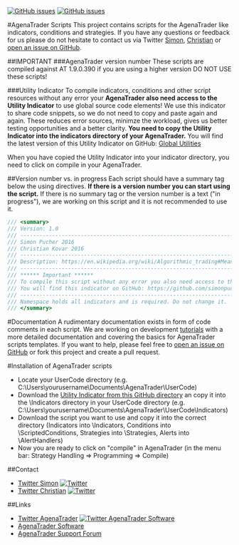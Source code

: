 [![GitHub issues](https://img.shields.io/github/issues/simonpucher/AgenaTrader.svg)](https://github.com/simonpucher/AgenaTrader/issues)
[![GitHub issues](https://img.shields.io/badge/license-MIT-blue.svg)](https://github.com/simonpucher/AgenaTrader/blob/master/LICENSE.md)

#AgenaTrader Scripts 
This project contains scripts for the AgenaTrader like indicators, conditions and strategies. If you have any questions or feedback for us please do not hesitate to contact us via Twitter [Simon](https://twitter.com/SimonPucher), [Christian](https://twitter.com/ckovar82) or [open an issue on GitHub](https://github.com/simonpucher/AgenaTrader/issues).

##IMPORTANT
###AgenaTrader version number
These scripts are compiled against AT 1.9.0.390 if you are using a higher version DO NOT USE these scripts!

###Utility Indicator
To compile indicators, conditions and other script resources without any error your **AgenaTrader also need access to the Utility Indicator** to use global source code elements! We use this indicator to share code snippets, so we do not need to copy and paste again and again. These reduces error sources, minimze the workload, gives us better testing opportunities and a better clarity. **You need to copy the Utility Indicator into the indicators directory of your AgenaTrader.** You will find the latest version of this Utility Indicator on GitHub: [Global Utilities](https://github.com/simonpucher/AgenaTrader/blob/master/Utility/GlobalUtilities_Utility.cs)

When you have copied the Utility Indicator into your indicator directory, you need to click on compile in your AgenaTrader. 

##Version number vs. in progress
Each script should have a summary tag below the using directives. **If there is a version number you can start using the script.** If there is no summary tag or the version number is a text ("in progress"), we are working on this script and it is not recommended to use it.
```C#
/// <summary>
/// Version: 1.0
/// -------------------------------------------------------------------------
/// Simon Pucher 2016
/// Christian Kovar 2016
/// -------------------------------------------------------------------------
/// Description: https://en.wikipedia.org/wiki/Algorithmic_trading#Mean_reversion 
/// -------------------------------------------------------------------------
/// ****** Important ******
/// To compile this script without any error you also need access to the utility indicator to use these global source code elements.
/// You will find this indicator on GitHub: https://github.com/simonpucher/AgenaTrader/blob/master/Utility/GlobalUtilities_Utility.cs
/// -------------------------------------------------------------------------
/// Namespace holds all indicators and is required. Do not change it.
/// </summary>
```

#Documentation
A rudimentary documentation exists in form of code comments in each script.
We are working on development [tutorials](https://github.com/simonpucher/AgenaTrader/tree/master/Tutorial) with a more detailed documentation and covering the basics for AgenaTrader scripts templates. If you want to help, please feel free to [open an issue on GitHub](https://github.com/simonpucher/AgenaTrader/issues) or fork this project and create a pull request.

#Installation of AgenaTrader scripts
- Locate your UserCode directory (e.g. C:\Users\yourusername\Documents\AgenaTrader\UserCode)
- Download the [Utility Indicator from this GitHub directory](https://raw.githubusercontent.com/simonpucher/AgenaTrader/master/Utility/GlobalUtilities_Utility.cs) an copy it into the \Indicators directory in your UserCode directory (e.g. C:\Users\yourusername\Documents\AgenaTrader\UserCode\Indicators)
- Download the script you want to use and copy it into the correct directory (Indicators into \Indicators, Conditions into \ScriptedConditions, Strategies into \Strategies, Alerts into \AlertHandlers)
- Now you are ready to click on "compile" in AgenaTrader (in the menu bar: Strategy Handling => Programming => Compile)

##Contact
- [Twitter Simon](https://twitter.com/SimonPucher) [![Twitter](https://img.shields.io/twitter/follow/simonpucher.svg?style=social&label=Follow)](https://twitter.com/SimonPucher)
- [Twitter Christian](https://twitter.com/ckovar82) [![Twitter](https://img.shields.io/twitter/follow/ckovar82.svg?style=social&label=Follow)](https://twitter.com/ckovar82)

##Links
- [Twitter AgenaTrader](https://twitter.com/AgenaTrader) [![Twitter AgenaTrader Software](https://img.shields.io/twitter/follow/AgenaTrader.svg?style=social&label=Follow)](https://twitter.com/AgenaTrader)
- [AgenaTrader Software](http://www.tradeescort.com)
- [AgenaTrader Support Forum](http://www.tradeescort.com/phpbb_de/)
